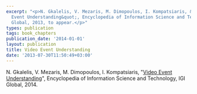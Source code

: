 ```yaml
---
excerpt: "<p>N. Gkalelis, V. Mezaris, M. Dimopoulos, I. Kompatsiaris, &quot;Video
  Event Understanding&quot;, Encyclopedia of Information Science and Technology, IGI
  Global, 2013, to appear.</p>"
types: publication
tags: book_chapters
publication_date: '2014-01-01'
layout: publication
title: Video Event Understanding
date: '2013-07-30T11:50:49+03:00'
---
```

<p>N. Gkalelis, V. Mezaris, M. Dimopoulos, I. Kompatsiaris, "<a href="http://www.igi-global.com/chapter/video-event-understanding/112630">Video Event Understanding</a>", Encyclopedia of Information Science and Technology, IGI Global, 2014.</p>
